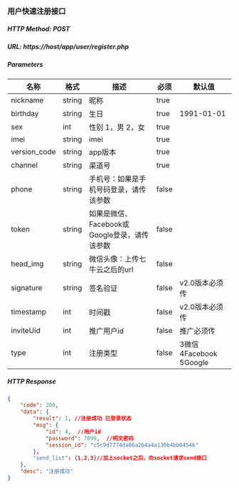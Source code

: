 ### 用户快速注册接口

##### HTTP Method: POST
##### URL: https://host/app/user/register.php

#####  Parameters
名称|格式|描述|必须|默认值
---|---|---|---|---
nickname       | string| 昵称 |true|
birthday |string| 生日|true|1991-01-01
sex             |int| 性别 1，男  2，女|true|
imei            |string| imei |true|
version_code    |string| app版本 |true|
channel         |string| 渠道号  |true|
phone         |string| 手机号：如果是手机号码登录，请传该参数|false|
token         |string| 如果是微信、Facebook或Google登录，请传该参数|false|
head_img         |string|微信头像：上传七牛云之后的url  |false|
signature|string|签名验证  |false|v2.0版本必须传
timestamp|int|时间戳|false|v2.0版本必须传
inviteUid |int|推广用户id|false|推广必须传
type |int|注册类型|false|3微信 4Facebook 5Google
##### HTTP Response
```json
{
    "code": 200,
    "data": {
        "result": 1, //注册成功 已登录状态
        "msg": {
            "id": 4,  //用户id
            "password": 7099,  //明文密码
            "session_id": "c5c9d7774da06a264a4a130b4bb0454b"
        }，
        "send_list": {1,2,3}//加上socket之后，向socket请求send接口
    },
    "desc": "注册成功"
}
```